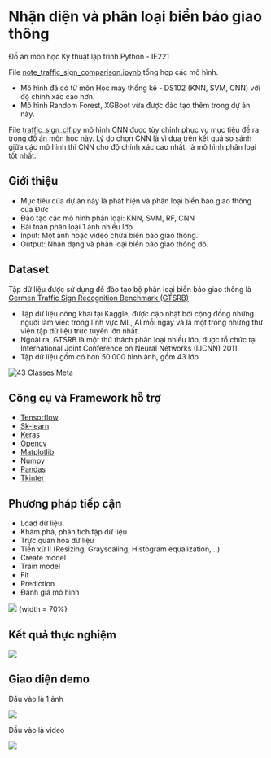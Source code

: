 # Nhận diện và phân loại biển báo giao thông 
Đồ án môn học Kỹ thuật lập trình Python - IE221

File [note_traffic_sign_comparison.ipynb](https://github.com/DiemSuong0412/gtsrb/blob/main/note_traffic_sign_comparison.ipynb) tổng hợp các mô hình.

- Mô hình đã có từ môn Học máy thống kê - DS102 (KNN, SVM, CNN) với độ chính xác cao hơn.
- Mô hình Random Forest, XGBoot vừa được đào tạo thêm trong dự án này.
    
File [traffic_sign_clf.py](https://github.com/DiemSuong0412/gtsrb/blob/main/traffic_sign_clf.py) mô hình CNN được tùy chỉnh phục vụ mục tiêu đề ra trong đồ án môn học này. Lý do chọn CNN là vì dựa trên kết quả so sánh giữa các mô hình thì CNN cho độ chính xác cao nhất, là mô hình phân loại tốt nhất.

## Giới thiệu
- Mục tiêu của dự án này là phát hiện và phân loại biển báo giao thông của Đức
- Đào tạo các mô hình phân loại: KNN, SVM, RF, CNN
- Bài toán phân loại 1 ảnh nhiều lớp
- Input: Một ảnh hoặc video chứa biển báo giao thông.
- Output: Nhận dạng và phân loại biển báo giao thông đó.

## Dataset 
Tập dữ liệu được sử dụng để đào tạo bộ phân loại biển báo giao thông là [Germen Traffic Sign Recognition Benchmark (GTSRB)](https://www.kaggle.com/datasets/meowmeowmeowmeowmeow/gtsrb-german-traffic-sign) 
  - Tập dữ liệu công khai tại Kaggle, được cập nhật bởi cộng đồng những người làm việc trong lĩnh vực ML, AI mỗi ngày và là một trong những thư viện tập dữ liệu trực tuyến lớn nhất.
  - Ngoài ra, GTSRB là một thử thách phân loại nhiều lớp, được tổ chức tại International Joint Conference on Neural Networks (IJCNN) 2011.
  - Tập dữ liệu gồm có hơn 50.000 hình ảnh, gồm 43 lớp 

![43 Classes Meta](https://user-images.githubusercontent.com/85627308/167721365-159d000f-5664-46b3-a048-019d69366696.png)

## Công cụ và Framework hỗ trợ
- [Tensorflow](https://www.tensorflow.org/)
- [Sk-learn](https://scikit-learn.org/)
- [Keras](https://keras.io/)
- [Opencv](https://opencv.org/)
- [Matplotlib](https://matplotlib.org/)
- [Numpy](https://numpy.org/)
- [Pandas](https://pandas.pydata.org/)
- [Tkinter](https://docs.python.org/3/library/tkinter.html)

## Phương pháp tiếp cận
- Load dữ liệu
- Khám phá, phân tích tập dữ liệu
- Trực quan hóa dữ liệu
- Tiền xử lí (Resizing, Grayscaling, Histogram equalization,...)
- Create model
- Train model
- Fit
- Prediction
- Đánh giá mô hình

![](https://user-images.githubusercontent.com/85627308/167726238-4da1b184-7ab9-41d3-a2ee-e9149001ca7c.png) {width = 70%}

## Kết quả thực nghiệm
![](https://user-images.githubusercontent.com/85627308/168159923-48a5b604-d731-4594-91ef-21a34c6a425e.png)

## Giao diện demo
Đầu vào là 1 ảnh

![](https://user-images.githubusercontent.com/85627308/168169405-41c9fe77-3579-4970-82ee-178d20047b24.png)

Đầu vào là video

![](https://user-images.githubusercontent.com/85627308/168172259-63ef4115-8da6-4af5-ad35-eb46b6b2468b.png)
